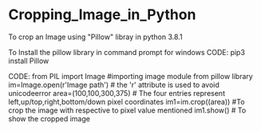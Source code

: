 # Cropping_Image_in_Python
To crop an Image using "Pillow" libray in python 3.8.1


To Install the pillow library in command prompt for windows 
CODE:
pip3 install Pillow

CODE:
from PIL import Image        #importing image module from pillow library
im=Image.open(r'Image path') # the 'r' attribute is used to avoid unicodeerror
area=(100,100,300,375)       # The four entries represent left,up/top,right,bottom/down pixel coordinates 
im1=im.crop((area))          #To crop the image with respective to pixel value mentioned
im1.show()                   # To show the cropped image

